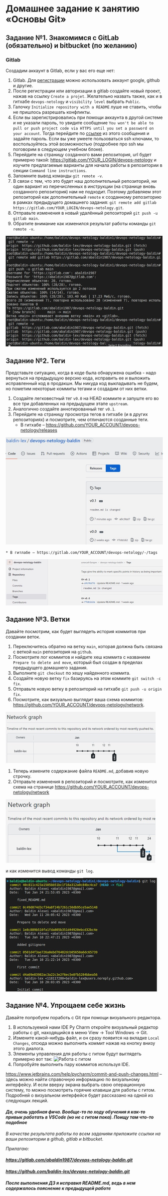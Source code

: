 # Домашнее задание к занятию «Основы Git»

## Задание №1. Знакомимся с GitLab (обязательно) и bitbucket (по желанию)

### Gitlab

Создадим аккаунт в Gitlab, если у вас его еще нет:
1. Gitlab. Для [регистрации](https://gitlab.com/users/sign_up)  можно использовать 
аккаунт google, github и другие. 
1. После регистрации или авторизации в gitlab создайте новый проект, нажав на ссылку `Create a projet`. 
Желательно назвать также, как и в гитхабе `devops-netology` и `visibility level` выбрать `Public`.
1. Галочку `Initialize repository with a README` луше не ставить, чтобы не пришлось разрешать конфликты.
1. Если вы зарегистрировались при помощи аккаунта в другой системе и не указали пароль, то увидите сообщение
`You won't be able to pull or push project code via HTTPS until you set a password on your account`. 
Тогда перейдите по [ссылке](https://gitlab.com/profile/password/edit) из этого сообщения и задайте пароль. 
Если вы уже умеете пользоваться ssh ключами, то воспользуйтесь этой возможностью (подробнее про ssh мы поговорим в следующем учебном блоке).
1. Перейдите на страницу созданного вами репозитория, url будет примерно такой:
https://gitlab.com/YOUR_LOGIN/devops-netology и изучите предлагаемые варианты для начала работы в репозитории в секции
`Command line instructions`. 
1. Запомните вывод команды `git remote -v`.
1. В связи с тем, что это будет наш дополнительный репозиторий, ни один вариант из перечисленных в инструкции (на странице 
вновь созданного репозитория) нам не подходит. Поэтому добавляем этот репозиторий как дополнительный `remote` к созданному
репозиторию в рамках предыдущего домашнего задания:
`git remote add gitlab https://gitlab.com/YOUR_LOGIN/devops-netology.git`.
1. Отправьте изменения в новый удалённый репозиторий `git push -u gitlab main`.
1. Обратите внимание как изменился результат работы команды `git remote -v`.

![Работа с гитом](jpeg/task1.jpg)

## Задание №2. Теги

Представьте ситуацию, когда в коде была обнаружена ошибка - надо вернуться на предыдущую версию кода,
исправить ее и выложить исправленный код в продакшн. Мы никуда код выкладывать не будем, но пометим некоторые коммиты тегами и 
создадим от них ветки. 

1. Создайте легковестный тег `v0.0` на HEAD коммите и запуште его во все три добавленных на предыдущем этапе `upstream`.
1. Аналогично создайте аннотированный тег `v0.1`.
1. Перейдите на страницу просмотра тегов в гитхабе (и в других репозиториях) и посмотрите, чем отличаются созданные теги. 
    * В гитхабе – https://github.com/YOUR_ACCOUNT/devops-netology/releases
    
![Работа с гитом](jpeg/task2_GitHub.jpg)
    
    * В гитлабе – https://gitlab.com/YOUR_ACCOUNT/devops-netology/-/tags
    
![Работа с гитом](jpeg/task2_GitLab.jpg)

## Задание №3. Ветки 

Давайте посмотрим, как будет выглядеть история коммитов при создании веток. 

1. Переключитесь обратно на ветку `main`, которая должна быть связана с веткой `main` репозитория на `github`.
1. Посмотрите лог коммитов и найдите хеш коммита с названием `Prepare to delete and move`, который был создан в пределах предыдущего домашнего задания. 
1. Выполните `git checkout` по хешу найденного коммита. 
1. Создайте новую ветку `fix` базируясь на этом коммите `git switch -c fix`.
1. Отправьте новую ветку в репозиторий на гитхабе `git push -u origin fix`.
1. Посмотрите, как визуально выглядит ваша схема коммитов: https://github.com/YOUR_ACCOUNT/devops-netology/network. 

![Работа с гитом](jpeg/task3_1.jpg)

1. Теперь измените содержание файла `README.md`, добавив новую строчку.
1. Отправьте изменения в репозиторий и посмотрите, как изменится схема на странице https://github.com/YOUR_ACCOUNT/devops-netology/network 

![Работа с гитом](jpeg/task3_2.jpg)

и как изменится вывод команды `git log`.

![Работа с гитом](jpeg/task3_3.jpg)

## Задание №4. Упрощаем себе жизнь

Давайте попробуем поработь с Git при помощи визуального редактора. 

1. В используемой нами IDE Py Charm откройте визуальный редактор работы с git, находящийся в меню View -> Tool Windows -> Git.
1. Измените какой-нибудь файл, и он сразу появится на вкладке `Local Changes`, отсюда можно выполнить коммит нажав на кнопку внизу этого диалога. 
1. Элементы управления для работы с гитом будут выглядеть примерно вот так:
   ![Работа с гитом](img/ide-git-01.jpg)
1. Попробуйте выполнить пару коммитов используя IDE. 

https://www.jetbrains.com/help/pycharm/commit-and-push-changes.html – здесь можно найти справочную информацию по визуальному интерфейсу. 
И если вверху экрана выбрать свою операционную систему, то можно посмотреть горячие клавиши для работы с гитом. 
Подробней о визуальном интерфейсе будет рассказано на одной из следующих лекций.

#### *Да, очень удобная фича. Вообще-то по ходу обучения я как-то привык работать в VSCode (но не с гитом пока). Поищу там что-то подобное*

*В качестве результата работы по всем заданиям приложите ссылки на ваши репозитории в github, gitlab и bitbucket*.  

*Прилагаю:*

#### *https://gitlab.com/abaldin1987/devops-netology-baldin.git*
#### *https://github.com/baldin-lex/devops-netology-baldin.git*

#### *После выполнения ДЗ я исправил README.md, ведь в нем содержалось пояснение к предыдущей работе*
